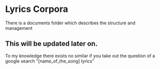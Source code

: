 # Lyrics Corpora

There is a documents folder which describes the structure and management

## This will be updated later on.

To my knowledge there exists no similar if you take out the question of a google search "[name_of_the_song] lyrics"